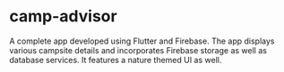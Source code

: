 # camp-advisor

A complete app developed using Flutter and Firebase. The app displays various campsite details and incorporates Firebase storage as well as database services. It features a nature themed UI as well.

